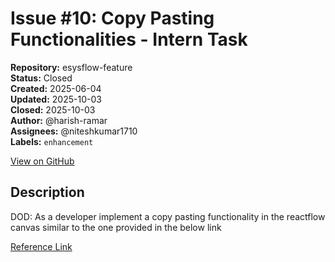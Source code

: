# Issue #10: Copy Pasting Functionalities - Intern Task

**Repository:** esysflow-feature  
**Status:** Closed  
**Created:** 2025-06-04  
**Updated:** 2025-10-03  
**Closed:** 2025-10-03  
**Author:** @harish-ramar  
**Assignees:** @niteshkumar1710  
**Labels:** `enhancement`  

[View on GitHub](https://github.com/Simtestlab/esysflow-feature/issues/10)

## Description

DOD: As a developer implement a copy pasting functionality in the reactflow canvas similar to the one provided in the below link

[Reference Link](https://reactflow.dev/examples/interaction/copy-paste)